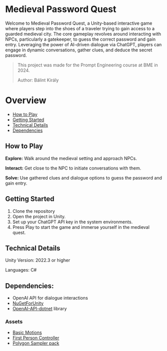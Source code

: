 # Medieval Password Quest

Welcome to Medieval Password Quest, a Unity-based interactive game where players step into the shoes of a traveler trying to gain access to a guarded medieval city. The core gameplay revolves around interacting with NPCs, particularly a gatekeeper, to guess the correct password and gain entry. Leveraging the power of AI-driven dialogue via ChatGPT, players can engage in dynamic conversations, gather clues, and deduce the secret password.

> This project was made for the Prompt Engineering course at BME in 2024.
> 
> Author: Bálint Király

# Overview

- [How to Play](#How-to-Play)
- [Getting Started](#Getting-Started)
- [Technical Details](#Technical-Details)
- [Dependencies](#Dependencies)

## How to Play

**Explore:** Walk around the medieval setting and approach NPCs.

**Interact:** Get close to the NPC to initiate conversations with them.

**Solve:** Use gathered clues and dialogue options to guess the password and gain entry.

## Getting Started

1. Clone the repository
2. Open the project in Unity.
3. Set up your ChatGPT API key in the system environments.
4. Press Play to start the game and immerse yourself in the medieval quest.

## Technical Details

Unity Version: 2022.3 or higher

Languages: C#

## Dependencies:

- OpenAI API for dialogue interactions
- [NuGetForUnity](https://github.com/GlitchEnzo/NuGetForUnity)
- [OpenAI-API-dotnet](https://github.com/OkGoDoIt/OpenAI-API-dotnet) library

### Assets
- [Basic Motions](https://assetstore.unity.com/packages/3d/animations/basic-motions-free-154271)
- [First Person Controller](https://assetstore.unity.com/packages/3d/characters/modular-first-person-controller-189884)
- [Polygon Sampler pack](https://assetstore.unity.com/packages/3d/environments/polygon-sampler-pack-207048)
